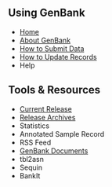 
## Using GenBank

*   [Home](/~/)
*   [About GenBank](/~/about/)
*   [How to Submit Data](/~/howto/)
*   [How to Update Records](/~/update/)
*   Help

## Tools & Resources

*   [Current Release](ftp://ftp.ncbi.nih.gov/genbank/gbrel.txt)
*   [Release Archives](/~/releases/)
*   Statistics
*   Annotated Sample Record
*   RSS Feed
*   [GenBank Documents](/~/documents/)
*   tbl2asn
*   Sequin
*   BankIt



